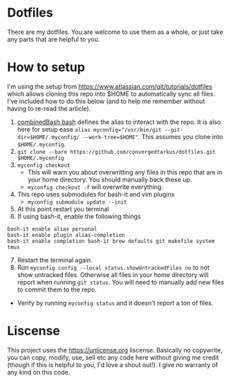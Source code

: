 # Dotfiles
There are my dotfiles. You are welcome to use them as a whole, or just take any parts that are helpful to you.

# How to setup
I'm using the setup from https://www.atlassian.com/git/tutorials/dotfiles which allows cloning this repo into $HOME to automatically sync all files. I've included how to do this below (and to help me remember without having to re-read the article).

1. [combinedBash.bash](https://github.com/convergedtarkus/dotfiles/blob/master/bash/combinedBash.bash) defines the alias to interact with the repo. It is also here for setup ease `alias myconfig="/usr/bin/git --git-dir=$HOME/.myconfig/ --work-tree=$HOME"`. This assumes you clone into `$HOME/.myconfig`.
2. `git clone --bare https://github.com/convergedtarkus/dotfiles.git $HOME/.myconfig`
3. `myconfig checkout`
    - This will warn you about overwritting any files in this repo that are in your home directory. You should manually back these up.
    - `myconfig checkout -f` will overwrite everything.
4. This repo uses submodules for bash-it and vim plugins
    - `myconfig submodule update --init`
5. At this point restart you terminal
6. If using bash-it, enable the following things
```
bash-it enable alias personal
bash-it enable plugin alias-completion
bash-it enable completion bash-it brew defaults git makefile system tmux
```
7. Restart the terminal again.
8. Run `myconfig config --local status.showUntrackedFiles no` to not show untracked files. Otherwise all files in your home directory will report when running `git status`. You will need to manually add new files to commit them to the repo.
  - Verify by running `myconfig status` and it doesn't report a ton of files.

# Liscense
This project uses the https://unlicense.org liscense. Basically no copywrite, you can copy, modify, use, sell etc any code here without giving me credit (though if this is helpful to you, I'd love a shout out!). I give no warranty of any kind on this code.
